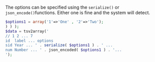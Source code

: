 The options can be specified using the `serialize()` or `json_encode()`functions. Either one is fine and the system will detect.

```php
$options1 = array('1'=>'One' , '2'=>'Two');
) ) );
$data = tsv2array('
// 1 2 ... 7
id	label ... options
sid	Year ... ' . serialize( $options1 ) . ' ...
num	Number ... ' . json_encoded( $options1 ) . '...
');
```